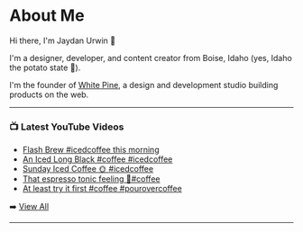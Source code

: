 # About Me

Hi there, I'm Jaydan Urwin 👋

I'm a designer, developer, and content creator from Boise, Idaho (yes, Idaho the potato state 🥔).

I'm the founder of [White Pine](https://whitepine.studio), a design and development studio building products on the web.

--- 

### 📺 Latest YouTube Videos 
<!-- YOUTUBE:START -->
- [Flash Brew #icedcoffee this morning](https://www.youtube.com/watch?v=FuAA3Xr67-g)
- [An Iced Long Black #coffee #icedcoffee](https://www.youtube.com/watch?v=caVrrUHaUwI)
- [Sunday Iced Coffee 🌞  #icedcoffee](https://www.youtube.com/watch?v=Xk2i5nKVIkk)
- [That espresso tonic feeling 🎷#coffee](https://www.youtube.com/watch?v=QIpwt8UO7nI)
- [At least try it first #coffee #pourovercoffee](https://www.youtube.com/watch?v=mSm8b5srpP8)
<!-- YOUTUBE:END --> 

➡️ [View All](https://youtube.com/@LittleSticks) 

---

<!--
**jaydanurwin/jaydanurwin** is a ✨ _special_ ✨ repository because its `README.md` (this file) appears on your GitHub profile.

Here are some ideas to get you started:

- 🔭 I’m currently working on ...
- 🌱 I’m currently learning ...
- 👯 I’m looking to collaborate on ...
- 🤔 I’m looking for help with ...
- 💬 Ask me about ...
- 📫 How to reach me: ...
- 😄 Pronouns: ...
- ⚡ Fun fact: ...
-->
